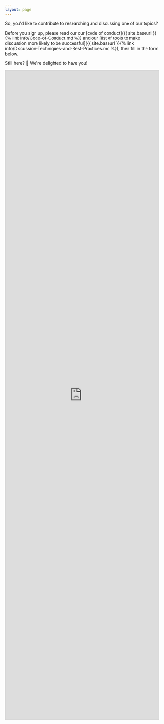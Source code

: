 ```yaml
---
layout: page
---
```


So, you'd like to contribute to researching and discussing one of our topics? 

Before you sign up, please read our our [code of conduct]({{ site.baseurl }}{% link info/Code-of-Conduct.md %}) and our [list of tools to make discussion more likely to be successful]({{ site.baseurl }}{% link info/Discussion-Techniques-and-Best-Practices.md %}), then fill in the form below.

Still here? 🎉 We're delighted to have you!

<iframe class="airtable-embed" src="https://airtable.com/embed/shrkaKfoVL5tjPdp1?backgroundColor=purple" frameborder="0" onmousewheel="" width="100%" height="2133" style="background: transparent; border: 1px solid #ccc;"></iframe>